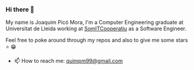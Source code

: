 ### Hi there 👋

My name is Joaquim Picó Mora, I'm a Computer Engineering graduate at Universitat de Lleida working at [SomITCooperatiu](https://somit.coop/) as a Software Engineer.

Feel free to poke around through my repos and also to give me some stars :star: :grin:

- 📫 How to reach me: quimpm99@gmail.com


